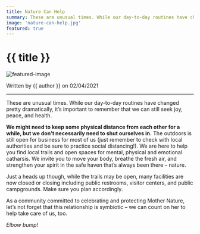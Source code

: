 ```yaml
---
title: Nature Can Help
summary: These are unusual times. While our day-to-day routines have changed pretty dramatically, it’s important to remember that we can still seek joy, peace, and health.
image: 'nature-can-help.jpg'
featured: true
---
```


# {{ title }}

![featured-image]

[featured-image]: /assets/img/blog/{{image}}

Written by {{ author }} on 02/04/2021

---

These are unusual times. While our day-to-day routines have changed pretty dramatically, it’s important to remember that we can still seek joy, peace, and health.

**We might need to keep some physical distance from each other for a while, but we don’t necessarily need to shut ourselves in.** The outdoors is still open for business for most of us (just remember to check with local authorities and be sure to practice social distancing!). We are here to help you find local trails and open spaces for mental, physical and emotional catharsis. We invite you to move your body, breathe the fresh air, and strengthen your spirit in the safe haven that’s always been there – nature.

Just a heads up though, while the trails may be open, many facilities are now closed or closing including public restrooms, visitor centers, and public campgrounds. Make sure you plan accordingly.

As a community committed to celebrating and protecting Mother Nature, let’s not forget that this relationship is symbiotic – we can count on her to help take care of us, too. 

*Elbow bump!*